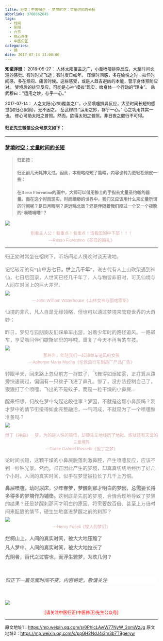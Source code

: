 ```yaml
---
title: 分享：中医归正 - 梦境时空：丈量时间的长短
abbrlink: 3768662645
tags:
  - 时间
  - 阴阳
  - 六节
  - 修心养生
  - 中医归正
categories:
  - 摘
date: 2017-07-14 11:00:00
---
```


**知诺浮想：**
2018-05-27：
人体太阳覆盖之广，小至喷嚏排异反应，大至时间长短的感觉。有时时光飞逝；有时度日如年。
压缩时间感，多在愉悦之时；拉伸时间感，多在烦闷、痛苦时候。这些感受，或是人趋吉避凶的本能，警示身体预防应对。
梦境后的排异反应，可能是心神“模拟”现实，给身体一个行动的“理由”。
岳武穆曰：”运用之妙，存乎一心。”

2017-07-14：
人之太阳(心神)覆盖之广，小至喷嚏排异反应，大至时间长短的感觉(如归心似箭)，无不因之。
岳武穆曰:“运用之妙，存乎一心。”
心之功用其实一也。
修心可助太阳之普照。然而，欲得太阳之普照，非日夜之健行不可得。



#### 归正先生微信公众号原文如下：
---

###  [梦境时空：丈量时间的长短](https://mp.weixin.qq.com/s/ppGH2NdJ4i3m3b7TBgeryw "跳转至原文")

<div class="rich_media_content ">
                    <blockquote><p style="margin-top: 20px; margin-bottom: 10px; max-width: 100%; min-height: 1em; color: rgb(62, 62, 62); font-size: 16px; white-space: normal; box-sizing: border-box !important; word-wrap: break-word !important; "><strong style="max-width: 100%; font-size: 14px; line-height: 22.399999618530273px; box-sizing: border-box !important; word-wrap: break-word !important;"><span style="max-width: 100%; font-family: 仿宋; color: rgb(136, 136, 136); box-sizing: border-box !important; word-wrap: break-word !important;">归正按：</span></strong></p><p style="margin-top: 20px; margin-bottom: 10px; max-width: 100%; min-height: 1em; color: rgb(62, 62, 62); font-size: 16px; white-space: normal; box-sizing: border-box !important; word-wrap: break-word !important; "><strong style="max-width: 100%; font-size: 14px; line-height: 22.399999618530273px; box-sizing: border-box !important; word-wrap: break-word !important;"><span style="max-width: 100%; font-family: 仿宋; color: rgb(136, 136, 136); box-sizing: border-box !important; word-wrap: break-word !important;">归正前几天耗神太过。因此，本周略缩短了篇幅，内容也转为更轻松俏皮一些：</span></strong></p><p style="margin-top: 20px; margin-bottom: 10px; max-width: 100%; min-height: 1em; color: rgb(62, 62, 62); font-size: 16px; white-space: normal; box-sizing: border-box !important; word-wrap: break-word !important; "><strong style="max-width: 100%; font-size: 14px; line-height: 22.399999618530273px; box-sizing: border-box !important; word-wrap: break-word !important;"><span style="max-width: 100%; font-family: 仿宋; color: rgb(136, 136, 136); box-sizing: border-box !important; word-wrap: break-word !important;">在Rosso Fiorentino的画中，大师可以借用修士的手指去丈量圣约翰的器量。而在这个时而现实，时而缥缈的世界中，我们又应该用什么来丈量所谓的时间呢？是日月晦明？是远眺北辰？还是伴随着我们度过一个又一个夜晚的“嘀嗒嘀嗒”？</span></strong></p></blockquote><p><img style="clear: both; display: block; margin:auto;" src="https://ws1.sinaimg.cn/large/8bf740e1gy1fjsctemqy2j20gq0fgk8n.jpg" data-ratio="0.9235880398671097" data-w="602"  /></p><p style="margin: 0cm 0cm 0.0001pt; text-align: center;"><span style="font-family: Arial, 宋体; color: rgb(215, 171, 169); font-size: 14px; line-height: 22.399999618530273px; text-align: center; background-color: rgb(255, 255, 255);">别看主人公！看重点！看重点！请看图的中下部！！！</span></p><p style="margin: 0cm 0cm 0.0001pt; text-align: center;"><span style="font-family: Arial, 宋体; color: rgb(215, 171, 169); font-size: 14px; line-height: 22.399999618530273px; text-align: center; background-color: rgb(255, 255, 255);">---Rosso Fiorentino《圣母的婚礼》</span></p><p style="margin:0cm;margin-bottom:.0001pt"><span style="font-family: 仿宋; line-height: 1.6;"></span></p><hr  /><p style="margin: 15px 0cm 20px;"><span style="color: rgb(136, 136, 136); font-family: 仿宋; font-size: 16px;  background-color: rgb(255, 255, 255);">归正幼时常坐在榕树下，听坊间老人傍晚时谈天说地。</span></p><p style="margin: 20px 0cm 5px;"><span style="color: rgb(136, 136, 136); font-family: 仿宋; font-size: 16px; line-height: 1.6; background-color: rgb(255, 255, 255);">记忆较深的有</span><strong><span style="color: rgb(136, 136, 136); font-family: 仿宋; font-size: 16px; line-height: 1.6; background-color: rgb(255, 255, 255);">“</span><span style="color: rgb(136, 136, 136); font-family: 仿宋; font-size: 16px; line-height: 1.6; background-color: rgb(255, 255, 255);">山中方七日，世上几千年</span><span style="color: rgb(136, 136, 136); font-family: 仿宋; font-size: 16px; line-height: 1.6; background-color: rgb(255, 255, 255);">”</span></strong><span style="color: rgb(136, 136, 136); font-family: 仿宋; font-size: 16px; line-height: 1.6; background-color: rgb(255, 255, 255);">，说古代有人上山砍柴遇到神仙，七日后回家，人世间已经几千年了，人与物皆非旧时，可见仙境与人间在时间上的巨大差异。</span></p><p style="margin: 5px 0cm;"><img style="clear: both; display: block; margin:auto;" src="https://ws1.sinaimg.cn/large/8bf740e1gy1fjscuafqrfj20hs07o11l.jpg" data-ratio="0.43159065628476084" data-w="899" style="line-height: 1.6;"  /></p><p style="margin: 0cm 0cm 5px; white-space: normal; text-align: center;"><span style="font-family: Arial, 宋体; color: rgb(215, 171, 169); font-size: 14px; line-height: 22.399999618530273px; background-color: rgb(255, 255, 255);">---John William Waterhouse《</span><span style="font-family: Arial, 宋体; color: rgb(215, 171, 169); font-size: 14px; line-height: 22.399999618530273px; background-color: rgb(255, 255, 255);">山林女神与那喀索斯</span><span style="font-family: Arial, 宋体; color: rgb(215, 171, 169); font-size: 14px; line-height: 22.399999618530273px; background-color: rgb(255, 255, 255);">》</span></p><p style="margin: 15px 0cm 5px; white-space: normal; text-align: left;"><span style="color: rgb(136, 136, 136); font-family: 仿宋; font-size: 16px; line-height: 1.6; background-color: rgb(255, 255, 255);">仙境的非凡，凡人自是无缘领略，但也可以通过梦境来管窥世界的大奇妙：</span></p><p style="margin: 15px 0cm 5px; white-space: normal; text-align: left;"><span style="color: rgb(136, 136, 136); font-family: 仿宋; font-size: 16px; line-height: 1.6; background-color: rgb(255, 255, 255);">昨日，梦见与狐朋狗友们踩单车出游，沿着少年时的路径追风。一路飙车，享受着同伴们歇斯底里的呼喊，重复了今天不再有的车技。</span></p><p style="margin: 5px 0cm;"><img style="clear: both; display: block; margin:auto;" src="https://ws1.sinaimg.cn/large/8bf740e1gy1fjscutytpzj20hs0ni7wh.jpg" data-ratio="1.3213333333333332" data-w="750" style="line-height: 1.6;"  /></p><p style="margin: 0cm 0cm 0.0001pt; white-space: normal; text-align: center;"><span style="color:#d7aba9;font-family:Arial, 宋体"><span style="font-size: 14px; line-height: 22.399999618530273px; background-color: rgb(255, 255, 255);">那些年，伴随我们一起骑单车追风的女孩</span></span></p><p style="margin: 0cm 0cm 0.0001pt; white-space: normal; text-align: center;"><span style="font-family: Arial, 宋体; color: rgb(215, 171, 169); font-size: 14px; line-height: 22.399999618530273px; background-color: rgb(255, 255, 255);">---Aphonse Maria Mucha《</span><span style="color:#d7aba9;font-family:Arial, 宋体"><span style="font-size: 14px; line-height: 22.399999618530273px; background-color: rgb(255, 255, 255);">伦敦自行车制造厂产品广告</span></span><span style="font-family: Arial, 宋体; color: rgb(215, 171, 169); font-size: 14px; line-height: 22.399999618530273px; background-color: rgb(255, 255, 255);">》</span></p><p style="margin: 15px 0cm 0.0001pt; white-space: normal; text-align: left;"><span style="color: rgb(136, 136, 136); font-family: 仿宋; font-size: 16px; line-height: 1.6; background-color: rgb(255, 255, 255);">转眼半天，回来路上忽见前方一群蚊子，飞舞得如烟如雾，正打算从路旁快速骑过，偏偏有一只蚊子飞进了鼻孔。</span><span style="color: rgb(136, 136, 136); font-family: 仿宋; font-size: 16px; line-height: 1.6; background-color: rgb(255, 255, 255);">惨了，没办法控制自己了，狠狠打了个喷嚏，飞出的不是蚊子，而是一粒干燥的小鼻屎...</span></p><p style="margin: 15px 0cm 0.0001pt; white-space: normal; text-align: left;"><span style="color: rgb(136, 136, 136); font-family: 仿宋; font-size: 16px; line-height: 1.6; background-color: rgb(255, 255, 255);">醒来细想，何故在梦中勾起这段往事？梦因，不就是这颗小鼻屎吗？刚才梦中的情节衔接得如此完整融洽，一气呵成，不就是为了一个喷嚏做准备吗？</span></p><p style="margin-top: 5px;"><img style="clear: both; display: block; margin:auto;" src="https://ws1.sinaimg.cn/large/8bf740e1gy1fjscv4sodmj20hs0al4c1.jpg" class="" data-ratio="0.5949197860962567" data-w="748"  /></p><p style="margin: 0cm 0cm 0.0001pt; white-space: normal; text-align: center;"><span style="color:#d7aba9;font-family:Arial, 宋体"><span style="font-size: 14px; line-height: 22.399999618530273px; background-color: rgb(255, 255, 255);">但丁《神曲》一梦，为的是人性的顿悟，却硬生生地经历了地狱、炼狱还有天堂的三重境界</span></span></p><p style="margin: 0cm 0cm 0.0001pt; white-space: normal; text-align: center;"><span style="font-family: Arial, 宋体; color: rgb(215, 171, 169); font-size: 14px; line-height: 22.399999618530273px; background-color: rgb(255, 255, 255);">---Dante Gabriel Rossetti《</span><span style="color:#d7aba9;font-family:Arial, 宋体"><span style="font-size: 14px; line-height: 22.399999618530273px; background-color: rgb(255, 255, 255);">但丁之梦</span></span><span style="font-family: Arial, 宋体; color: rgb(215, 171, 169); font-size: 14px; line-height: 22.399999618530273px; background-color: rgb(255, 255, 255);">》</span></p><p style="margin: 15px 0cm 0.0001pt; white-space: normal; text-align: left;"><span style="color: rgb(136, 136, 136); font-family: 仿宋; font-size: 16px; line-height: 1.6; background-color: rgb(255, 255, 255);">论时间长短，这颗干燥的小鼻屎脱落刺激鼻腔，产生喷嚏反应，应该不到一秒钟光景。</span><span style="color: rgb(136, 136, 136); font-family: 仿宋; font-size: 16px; line-height: 1.6; background-color: rgb(255, 255, 255);">然而，归正因此产生的梦境，却真真切切地经历了好几个小时。人间的真实时间，似乎在梦里被拉长了几千上万倍。</span></p><p style="margin: 15px 0cm 0.0001pt; white-space: normal; text-align: left;"><strong><span style="line-height: 1.6; color: rgb(136, 136, 136); font-family: 仿宋; font-size: 16px; background-color: rgb(255, 255, 255);">鼻屎喷嚏，幼时尿床，少年春梦，梦醒刹那才明白的梦因，总需要长得多得多的梦境作为铺垫。</span></strong><span style="color: rgb(136, 136, 136); font-family: 仿宋; font-size: 16px; line-height: 1.6; background-color: rgb(255, 255, 255);">这到底是先前的梦境，合情合理地导致了梦醒的结果？还是梦醒刹那间才明白的原因，将需要数百倍、甚至上万倍时间来酝酿的情节，硬生生地塞进梦醒之前的刹那？</span></p><p style="margin: 5px 0cm; white-space: normal; text-align: left;"><img style="clear: both; display: block; margin:auto;" src="https://ws1.sinaimg.cn/large/8bf740e1gy1fjscvgxw0fj20hs0as12z.jpg" data-ratio="0.6061415220293725" data-w="749" style="line-height: 1.6;"  /></p><p style="margin: 0cm 0cm 0.0001pt; white-space: normal; text-align: center;"><span style="font-family: Arial, 宋体; color: rgb(215, 171, 169); font-size: 14px; line-height: 22.399999618530273px; background-color: rgb(255, 255, 255);">---Henry Fuseli《牧人的梦幻</span><span style="font-family: Arial, 宋体; color: rgb(215, 171, 169); font-size: 14px; line-height: 22.399999618530273px; background-color: rgb(255, 255, 255);">》</span></p><p style="margin: 15px 0cm 0.0001pt; white-space: normal; text-align: left;"><strong><span style="color: rgb(136, 136, 136); font-family: 仿宋; font-size: 16px; line-height: 1.6; background-color: rgb(255, 255, 255);">烂柯山上，人间的真实时间，被大大地压缩了</span></strong></p><p style="margin: 5px 0cm 0.0001pt; white-space: normal; text-align: left;"><strong><span style="color: rgb(136, 136, 136); font-family: 仿宋; font-size: 16px; line-height: 1.6; background-color: rgb(255, 255, 255);">凡人梦中，人间的真实时间，被大大地拉长了</span></strong></p><p style="margin: 5px 0cm 0.0001pt; white-space: normal; text-align: left;"><strong><span style="color: rgb(136, 136, 136); font-family: 仿宋; font-size: 16px; line-height: 1.6; background-color: rgb(255, 255, 255);">光阴者，百代之过客也，</span></strong><strong><span style="color: rgb(136, 136, 136); font-family: 仿宋; font-size: 16px; line-height: 1.6; background-color: rgb(255, 255, 255);">而浮生若梦，为欢几何？</span></strong></p><p style="margin: 5px 0cm 0.0001pt; white-space: normal; text-align: left;"><strong><span style="color: rgb(136, 136, 136); font-family: 仿宋; font-size: 16px; line-height: 1.6; background-color: rgb(255, 255, 255);"><br  /></span></strong></p><p style="margin-top: 20px; margin-bottom: 20px; max-width: 100%; min-height: 1em; font-size: 16px; white-space: normal; background-color: rgb(255, 255, 255); box-sizing: border-box !important; word-wrap: break-word !important;"><span style="color:#888888;font-family:仿宋"><strong><em>归正下一篇见面时间不变，内容待定，敬请关注</em></strong></span></p><hr style="max-width: 100%; color: rgb(62, 62, 62); font-size: 16px; white-space: normal; background-color: rgb(255, 255, 255); box-sizing: border-box !important; word-wrap: break-word !important;"  /><br  />
					<img style="clear: both; display: block; margin:auto;" src="https://ws1.sinaimg.cn/mw690/8bf740e1gy1fgqt1hfuomj20hs0bzmyp.jpg" /><p style="text-align: center; color: red">[请关注中医归正(中医修正)先生公众号]</p><hr />
                </div>


原文地址1：https://mp.weixin.qq.com/s/0PhicLAwW77NyW_2omWzJg
原文地址2：https://mp.weixin.qq.com/s/ppGH2NdJ4i3m3b7TBgeryw
